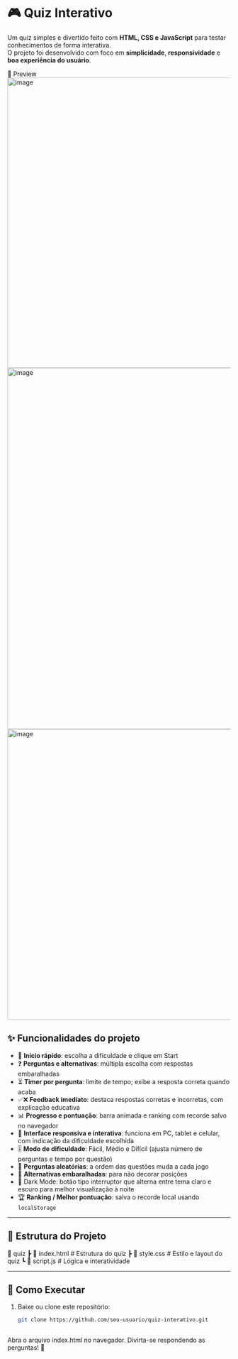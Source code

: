 # 🎮 Quiz Interativo

Um quiz simples e divertido feito com **HTML, CSS e JavaScript** para testar conhecimentos de forma interativa.  
O projeto foi desenvolvido com foco em **simplicidade**, **responsividade** e **boa experiência do usuário**.

📸 Preview
<img width="1017" height="654" alt="image" src="https://github.com/user-attachments/assets/73941475-8c5d-4020-b30f-96cbc27d5490" />
<img width="1247" height="814" alt="image" src="https://github.com/user-attachments/assets/c4cb0449-44a9-4e04-972a-fbc9a9c2ea55" />
<img width="1059" height="655" alt="image" src="https://github.com/user-attachments/assets/685b6382-e9d4-456c-a348-eab79208bfa7" />


## ✨ Funcionalidades do projeto 

- 📌 **Início rápido**: escolha a dificuldade e clique em Start  
- ❓ **Perguntas e alternativas**: múltipla escolha com respostas embaralhadas  
- ⏳ **Timer por pergunta**: limite de tempo; exibe a resposta correta quando acaba  
- ✅❌ **Feedback imediato**: destaca respostas corretas e incorretas, com explicação educativa  
- 📊 **Progresso e pontuação**: barra animada e ranking com recorde salvo no navegador  
- 🎨 **Interface responsiva e interativa**: funciona em PC, tablet e celular, com indicação da dificuldade escolhida 
- 🎚️ **Modo de dificuldade**: Fácil, Médio e Difícil (ajusta número de perguntas e tempo por questão)  
- 🔀 **Perguntas aleatórias**: a ordem das questões muda a cada jogo  
- 🔁 **Alternativas embaralhadas**: para não decorar posições
- 🌙 Dark Mode: botão tipo interruptor que alterna entre tema claro e escuro para melhor visualização à noite
- 🏆 **Ranking / Melhor pontuação**: salva o recorde local usando `localStorage`  
  
---

## 📂 Estrutura do Projeto
📁 quiz
┣ 📜 index.html # Estrutura do quiz
┣ 📜 style.css # Estilo e layout do quiz
┗ 📜 script.js # Lógica e interatividade

---
## 🚀 Como Executar
1. Baixe ou clone este repositório:
   ```bash
   git clone https://github.com/seu-usuario/quiz-interativo.git
  
Abra o arquivo index.html no navegador.
Divirta-se respondendo as perguntas! 🎉
